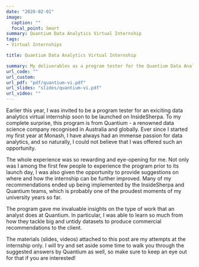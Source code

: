 ```yaml
---
date: "2020-02-01"
image:
  caption: ""
  focal_point: Smart
summary: Quantium Data Analytics Virtual Internship
tags:
- Virtual Internships

title: Quantium Data Analytics Virtual Internship

summary: My deliverables as a program tester for the Quantium Data Analytics VI at [InsideSherpa](https://www.insidesherpa.com/virtual-internships/prototype/NkaC7knWtjSbi6aYv/Data%20Analytics%20Virtual%20Experience%20Program)
url_code: ""
url_custom: 
url_pdf: "pdf/quantium-vi.pdf"
url_slides: "slides/quantium-vi.pdf"
url_video: ""
---
```


Earlier this year, I was invited to be a program tester for an exiciting data analytics virtual internship soon to be launched on InsideSherpa. To my complete surprise, this program is from Quantium - a renowned data science company recognised in Australia and globally. Ever since I started my first year at Monash, I have always had an immense passion for data analytics, and so naturally, I could not believe that I was offered such an opportunity. 


The whole experience was so rewarding and eye-opening for me. Not only was I among the first few people to experience the program prior to its launch day, I was also given the opportunity to provide suggestions on where and how the internship can be further improved. Many of my recommendations ended up being implemented by the InsideSherpa and Quantium teams, which is probably one of the proudest moments of my university years so far.


The program gave me invaluable insights on the type of work that an analyst does at Quantium. In particular, I was able to learn so much from how they tackle big and untidy datasets to produce commercial recommendations to the client.


The materials (slides, videos) attached to this post are my attempts at the internship only. I will try and set aside some time to walk you through the suggested answers by Quantium as well, so make sure to keep an eye out for that if you are interested!



